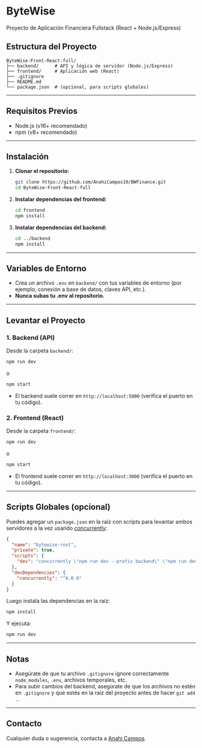 # ByteWise

Proyecto de Aplicación Financiera Fullstack (React + Node.js/Express)

## Estructura del Proyecto

```
ByteWise-Front-React-full/
├── backend/      # API y lógica de servidor (Node.js/Express)
├── frontend/     # Aplicación web (React)
├── .gitignore
├── README.md
└── package.json  # (opcional, para scripts globales)
```

---

## Requisitos Previos

- Node.js (v16+ recomendado)
- npm (v8+ recomendado)

---

## Instalación

1. **Clonar el repositorio:**
   ```bash
   git clone https://github.com/AnahiCampos19/BWFinance.git
   cd ByteWise-Front-React-full
   ```

2. **Instalar dependencias del frontend:**
   ```bash
   cd frontend
   npm install
   ```

3. **Instalar dependencias del backend:**
   ```bash
   cd ../backend
   npm install
   ```

---

## Variables de Entorno

- Crea un archivo `.env` en `backend/` con tus variables de entorno (por ejemplo, conexión a base de datos, claves API, etc.).
- **Nunca subas tu .env al repositorio.**

---

## Levantar el Proyecto

### 1. Backend (API)
Desde la carpeta `backend/`:
```bash
npm run dev
```
o
```bash
npm start
```
- El backend suele correr en `http://localhost:5000` (verifica el puerto en tu código).

### 2. Frontend (React)
Desde la carpeta `frontend/`:
```bash
npm run dev
```
o
```bash
npm start
```
- El frontend suele correr en `http://localhost:3000` (verifica el puerto en tu código).

---

## Scripts Globales (opcional)

Puedes agregar un `package.json` en la raíz con scripts para levantar ambos servidores a la vez usando [concurrently](https://www.npmjs.com/package/concurrently):

```json
{
  "name": "bytewise-root",
  "private": true,
  "scripts": {
    "dev": "concurrently \"npm run dev --prefix backend\" \"npm run dev --prefix frontend\""
  },
  "devDependencies": {
    "concurrently": "^8.0.0"
  }
}
```
Luego instala las dependencias en la raíz:
```bash
npm install
```
Y ejecuta:
```bash
npm run dev
```

---

## Notas

- Asegúrate de que tu archivo `.gitignore` ignore correctamente `node_modules`, `.env`, archivos temporales, etc.
- Para subir cambios del backend, asegúrate de que los archivos no estén en `.gitignore` y que estés en la raíz del proyecto antes de hacer `git add .`.

---

## Contacto

Cualquier duda o sugerencia, contacta a [Anahi Campos](https://github.com/AnahiCampos19).
